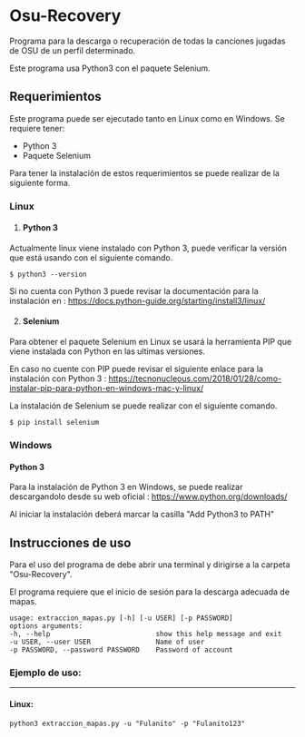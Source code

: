 # Osu-Recovery
Programa para la descarga o recuperación de todas la canciones jugadas de OSU de un perfil determinado.

Este programa usa Python3 con el paquete Selenium.

## Requerimientos
Este programa puede ser ejecutado tanto en Linux como en Windows.
Se requiere tener:
- Python 3
- Paquete Selenium

Para tener la instalación de estos requerimientos se puede realizar de la siguiente forma.
### **Linux**
1. #### **Python 3**
Actualmente linux viene instalado con Python 3, puede verificar la versión que está usando con el siguiente comando.
~~~
$ python3 --version
~~~
Si no cuenta con Python 3 puede revisar la documentación para la instalación en : <https://docs.python-guide.org/starting/install3/linux/>

2. #### **Selenium**
Para obtener el paquete Selenium en Linux se usará la herramienta PIP que viene instalada con Python en las ultimas versiones.

En caso no cuente con PIP puede revisar el siguiente enlace para la instalación con Python 3 : <https://tecnonucleous.com/2018/01/28/como-instalar-pip-para-python-en-windows-mac-y-linux/>

La instalación de Selenium se puede realizar con el siguiente comando.
~~~
$ pip install selenium
~~~

### **Windows**
#### **Python 3**
Para la instalación de Python 3 en Windows, se puede realizar descargandolo desde su web oficial : <https://www.python.org/downloads/>

Al iniciar la instalación deberá marcar la casilla "Add Python3 to PATH"

## Instrucciones de uso
Para el uso del programa de debe abrir una terminal y dirigirse a la carpeta "Osu-Recovery".

El programa requiere que el inicio de sesión para la descarga adecuada de mapas.

~~~
usage: extraccion_mapas.py [-h] [-u USER] [-p PASSWORD]
options arguments:
-h, --help                          show this help message and exit
-u USER, --user USER                Name of user
-p PASSWORD, --password PASSWORD    Password of account
~~~

### Ejemplo de uso:
---
#### Linux:

~~~
python3 extraccion_mapas.py -u "Fulanito" -p "Fulanito123"
~~~